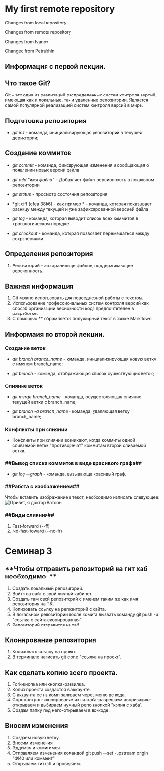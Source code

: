 # My first remote repository

Changes from local repository

Changes from remote repository

Changes from Ivanov

Changed from Petrukhin

## **Информация с первой лекции.**

## Что такое Git?
Git - это одна из реализаций распределенных систем контроля версий, имеющая как и локальные, так и удаленные репозитории. Является самой популярной реализацией систем контроля версий в мире.
## Подготовка репозитория

* *git init* - команда, инициализирующая репозиторий в текущей дериктории;

## Создание коммитов
* *git commit* -  команда, фиксирующая изменения и сообщающая о появлении новых версий файла

* *git add "имя файла"* - Добавляет файлу версионность в локальном репозитории

* *git status* - просмотр состояния репозитория

* *git diff (cfea 38b6) - как пример * - команда, которая показывает разницу между текущей и уже зафиксированной версией файла

* *git log* - команда, которая выводит список всех коммитов в хронологическом порядке

* *git checkout* - команда, которая позволяет перемещаться между сохранениями

## Определения репозитория
1. Репозиторий - это хранилище файлов, поддерживающее версионность.

## Важная информация
1. Git можно использовать для повседневной работы с текстом.
2. Использование профессиональных систем контроля версий как способ организации весионности кода предпочтителен в разработке.
3. С помощью ** обрамляется полужирный текст в языке Markdown

## **Информаия по второй лекции.**

### **Создание веток**
* *git branch branch_name* - команда, инициализирующая новую ветку с именем branch_name;

* *git branch* - команда, отображающая список существующих веток;

### **Слияние веток**

* *git merge branch_name* - команда, осуществляющая слияние текущей ветки с branch_name;

* *git branch -d branch_name* - команда, удаляющая ветку branch_name;

### **Конфликты при слиянии**

* Конфликты при слиянии возникают, когда коммиты одной сливаемой ветки "противоречат" коммитам второй сливаемой ветки.

### ##Вывод списка коммитов в виде красивого графа##

* *git log --graph* - команда, вызывающа красивый граф.

### ##Работа с изображением##

Чтобы вставить изображение в текст, необходимо написать следующее:
![Привет, я доктор Ватсон](Watson.jpg)

### ##Виды слияния##

1. Fast-forward (--ff)
2. No-fast-foward (--no-ff)

# **Семинар 3**

## **Чтобы отправить репозиторий на гит хаб необходимо: **
1. Создать локальный репозиторий.
2. Войти на сайт в свой личный кабинет.
3. Создать там свой репозиторий с именем таким же как имя репозитория на ПК.
4. Копировать ссылку на репозиторий с сайта.
5. В локальном репозитории после комита вызвать команду git push -u "ссылка с сайта скопированная".
6. Репозиторий отправится на хаб.

## **Клонирование репозитория**
1. Копировать ссылку на проект.
2. В терминале написать git clone "ссылка на проект".

## **Как сделать копию всего проекта**.
1. Fork-кнопка или кнопка-развилка.
2. Копия проекта создастся в аккаунте.
3. С аккаунта ее на комп заливаем через меню вс кода.
4. Сорс контрол-клонирование из гитхаба-разрешаем аворизацию-открываем и выбираем нужный репо кнопкой "копия с хаба".
5. Создам папку под него-открываем в вс-коде.

## **Вносим изменения**
1. Создаем новую ветку.
2. Вносим изменения
3. Эддимся и комитимся
4. Отправляем изменения командой git push --set -upstream origin "ФИО  или коммент"
5. Открываем гитхаб и проверяем.